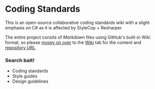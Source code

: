 Coding Standards
================

This is an open-source collaborative coding standards wiki with a slight emphasis on C# as it is affected by StyleCop + Resharper.

The entire project consits of *Markdown* files using GitHub's built-in Wiki format, so please [mosey on over](https://github.com/A-frame/coding-standards/wiki) to the [Wiki](https://github.com/A-frame/coding-standards/wiki) tab for the content and [repository URL](https://github.com/A-frame/coding-standards.wiki.git).

### Search bait!
- Coding standards
- Style guides
- Design guidelines